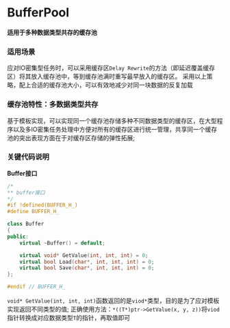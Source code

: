 # BufferPool

**适用于多种数据类型共存的缓存池**

### 适用场景
应对IO密集型任务时，可以采用缓存区```Delay Rewrite```的方法（即延迟覆盖缓存区）将其放入缓存池中，等到缓存池满时重写最早放入的缓存区。
采用以上策略，配上合适的缓存池大小，可以有效地减少对同一块数据的反复加载

### 缓存池特性：多数据类型共存

基于模板实现，可以实现同一个缓存池存储多种不同数据类型的缓存区，在大型程序以及多IO密集任务处理中方便对所有的缓存区进行统一管理，共享同一个缓存池的突出表现方面在于对缓存区存储的弹性拓展;

### 关键代码说明

**Buffer接口**

```c++
/*
** buffer接口
*/
#if !defined(BUFFER_H_)
#define BUFFER_H_

class Buffer
{
public:
    virtual ~Buffer() = default;

    virtual void* GetValue(int, int, int) = 0;
    virtual bool Load(char*, int, int, int) = 0;
    virtual bool Save(char*, int, int, int) = 0;
};

#endif // BUFFER_H_
```

```void* GetValue(int, int, int)```函数返回的是```viod*```类型，目的是为了应对模板实现返回不同类型的值;
正确使用方法：```*((T*)ptr->GetValue(x, y, z))```将```viod```指针转换成对应数据类型```T```的指针，再取值即可

